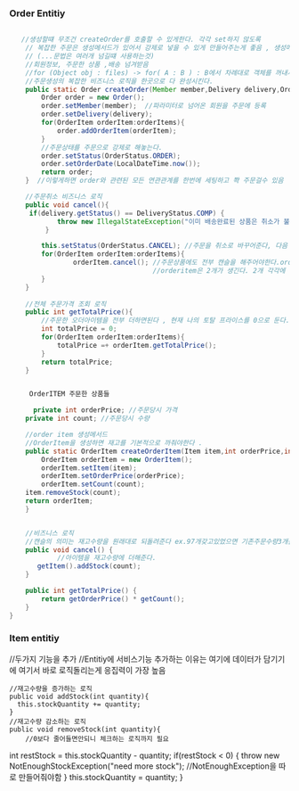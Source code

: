 ### Order Entitiy

```java

   //생성할떄 무조건 createOrder를 호출할 수 있게한다. 각각 set하지 않도록
    // 복잡한 주문은 생성메서드가 있어서 강제로 넣을 수 있게 만들어주는게 좋음 , 생성메서드
    // (...문법은 여러개 넘길떄 사용하는것)
    //회원정보, 주문한 상품 ,배송 넘겨받음
    //for (Object obj : files) -> for( A : B ) : B에서 차례대로 객체를 꺼내서 A에다가 넣겠다
    //주문생성의 복잡한 비즈니스 로직을 한곳으로 다 완성시킨다.
    public static Order createOrder(Member member,Delivery delivery,OrderItem...orderItems){
        Order order = new Order();
        order.setMember(member);  //파라미터로 넘어온 회원을 주문에 등록
        order.setDelivery(delivery);
        for(OrderItem orderItem:orderItems){
            order.addOrderItem(orderItem);
        }
        //주문상태를 주문으로 강제로 해놓는다.
        order.setStatus(OrderStatus.ORDER);
        order.setOrderDate(LocalDateTime.now());
        return order;
    }  //이렇게하면 order와 관련된 모든 연관관계를 한번에 세팅하고 쫙 주문걸수 있음

    //주문취소 비즈니스 로직
    public void cancel(){
     if(delivery.getStatus() == DeliveryStatus.COMP) {
            throw new IllegalStateException("이미 배송완료된 상품은 취소가 불가능합니다.");
         }

        this.setStatus(OrderStatus.CANCEL); //주문을 취소로 바꾸어준다, 다음 for문을 돌며 수량을 올려준다
        for(OrderItem orderItem:orderItems){
                orderItem.cancel(); //주문상품에도 전부 캔슬을 해주어야한다.order한번 주문할떄 상품 2개주문하면
                                    //orderitem은 2개가 생긴다. 2개 각각에 취소를 날려준다.
        }
    }    
    
    //전체 주문가격 조회 로직
    public int getTotalPrice(){
        //주문한 오더아이템을 전부 더하면된다 , 현재 나의 토탈 프라이스를 0으로 둔다.
        int totalPrice = 0;
        for(OrderItem orderItem:orderItems){
            totalPrice =+ orderItem.getTotalPrice();
        }
        return totalPrice;
    }


     OrderITEM 주문한 상품들 

      private int orderPrice; //주문당시 가격
    private int count; //주문당시 수량

    //order item 생성메서드
    //OrderItem을 생성하면 재고를 기본적으로 까줘야한다 .
    public static OrderItem createOrderItem(Item item,int orderPrice,int count){
        OrderItem orderItem = new OrderItem();
        orderItem.setItem(item);
        orderItem.setOrderPrice(orderPrice);
        orderItem.setCount(count);
    item.removeStock(count);
    return orderItem;
    }


    //비즈니스 로직
    //캔슬의 의미는 재고수량을 원래대로 되돌려준다 ex.97개갖고있었으면 기존주문수량3개를 취소하고싶으면 기존수량을 다시 더해준다.
    public void cancel() {
            //아이템을 재고수량에 더해준다.
       getItem().addStock(count);
    }

    public int getTotalPrice() {
        return getOrderPrice() * getCount();
    }
}

```

### Item entitiy

  //두가지 기능을 추가
    //Entitiy에 서비스기능 추가하는 이유는 여기에 데이터가 담기기에 여기서 바로 로직돌리는게 응집력이 가장 높음

    //재고수량을 증가하는 로직
    public void addStock(int quantity){
      this.stockQuantity += quantity;
    }
    //재고수량 감소하는 로직
    public void removeStock(int quantity){
        //0보다 줄어들면안되니 체크하는 로직까지 필요
   int restStock = this.stockQuantity - quantity;
    if(restStock < 0) {
        throw new NotEnoughStockException("need more stock");  //NotEnoughException을 따로 만들어줘야함
             }
        this.stockQuantity = quantity;
        }

